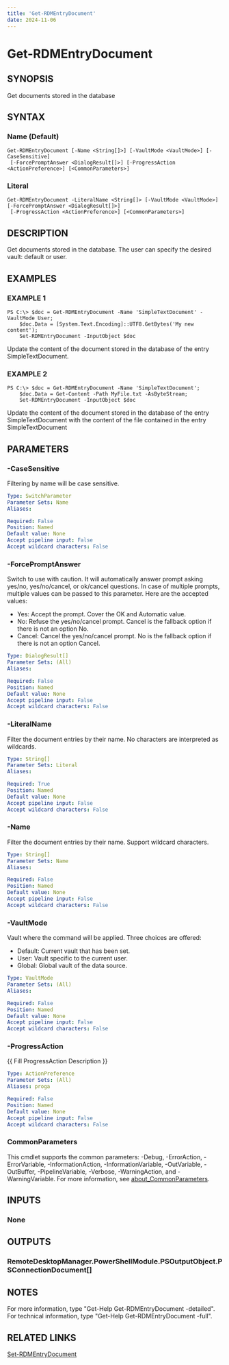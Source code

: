 ```yaml
---
title: 'Get-RDMEntryDocument'
date: 2024-11-06
---
```



# Get-RDMEntryDocument

## SYNOPSIS
Get documents stored in the database

## SYNTAX

### Name (Default)
```
Get-RDMEntryDocument [-Name <String[]>] [-VaultMode <VaultMode>] [-CaseSensitive]
 [-ForcePromptAnswer <DialogResult[]>] [-ProgressAction <ActionPreference>] [<CommonParameters>]
```

### Literal
```
Get-RDMEntryDocument -LiteralName <String[]> [-VaultMode <VaultMode>] [-ForcePromptAnswer <DialogResult[]>]
 [-ProgressAction <ActionPreference>] [<CommonParameters>]
```

## DESCRIPTION
Get documents stored in the database.
The user can specify the desired vault: default or user.

## EXAMPLES

### EXAMPLE 1
```
PS C:\> $doc = Get-RDMEntryDocument -Name 'SimpleTextDocument' -VaultMode User;
    $doc.Data = [System.Text.Encoding]::UTF8.GetBytes('My new content');
    Set-RDMEntryDocument -InputObject $doc
```

Update the content of the document stored in the database of the entry SimpleTextDocument.

### EXAMPLE 2
```
PS C:\> $doc = Get-RDMEntryDocument -Name 'SimpleTextDocument';
    $doc.Data = Get-Content -Path MyFile.txt -AsByteStream;
    Set-RDMEntryDocument -InputObject $doc
```

Update the content of the document stored in the database of the entry SimpleTextDocument with the content of the file contained in the entry SimpleTextDocument

## PARAMETERS

### -CaseSensitive
Filtering by name will be case sensitive.

```yaml
Type: SwitchParameter
Parameter Sets: Name
Aliases:

Required: False
Position: Named
Default value: None
Accept pipeline input: False
Accept wildcard characters: False
```

### -ForcePromptAnswer
Switch to use with caution.
It will automatically answer prompt asking yes/no, yes/no/cancel, or ok/cancel questions.
In case of multiple prompts, multiple values can be passed to this parameter.
Here are the accepted values:
- Yes: Accept the prompt.
Cover the OK and Automatic value.
- No: Refuse the yes/no/cancel prompt.
Cancel is the fallback option if there is not an option No.
- Cancel: Cancel the yes/no/cancel prompt.
No is the fallback option if there is not an option Cancel.

```yaml
Type: DialogResult[]
Parameter Sets: (All)
Aliases:

Required: False
Position: Named
Default value: None
Accept pipeline input: False
Accept wildcard characters: False
```

### -LiteralName
Filter the document entries by their name.
No characters are interpreted as wildcards.

```yaml
Type: String[]
Parameter Sets: Literal
Aliases:

Required: True
Position: Named
Default value: None
Accept pipeline input: False
Accept wildcard characters: False
```

### -Name
Filter the document entries by their name.
Support wildcard characters.

```yaml
Type: String[]
Parameter Sets: Name
Aliases:

Required: False
Position: Named
Default value: None
Accept pipeline input: False
Accept wildcard characters: False
```

### -VaultMode
Vault where the command will be applied.
Three choices are offered:
- Default: Current vault that has been set.
- User: Vault specific to the current user.
- Global: Global vault of the data source.

```yaml
Type: VaultMode
Parameter Sets: (All)
Aliases:

Required: False
Position: Named
Default value: None
Accept pipeline input: False
Accept wildcard characters: False
```

### -ProgressAction
{{ Fill ProgressAction Description }}

```yaml
Type: ActionPreference
Parameter Sets: (All)
Aliases: proga

Required: False
Position: Named
Default value: None
Accept pipeline input: False
Accept wildcard characters: False
```

### CommonParameters
This cmdlet supports the common parameters: -Debug, -ErrorAction, -ErrorVariable, -InformationAction, -InformationVariable, -OutVariable, -OutBuffer, -PipelineVariable, -Verbose, -WarningAction, and -WarningVariable. For more information, see [about_CommonParameters](http://go.microsoft.com/fwlink/?LinkID=113216).

## INPUTS

### None
## OUTPUTS

### RemoteDesktopManager.PowerShellModule.PSOutputObject.PSConnectionDocument[]
## NOTES
For more information, type "Get-Help Get-RDMEntryDocument -detailed".
For technical information, type "Get-Help Get-RDMEntryDocument -full".

## RELATED LINKS

[Set-RDMEntryDocument](http://127.0.0.1:1111/docs/Set-RDMEntryDocument/)

